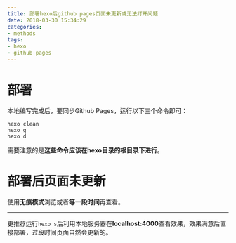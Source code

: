 ```yaml
---
title: 部署hexo后github pages页面未更新或无法打开问题
date: 2018-03-30 15:34:29
categories:
- methods
tags:
- hexo
- github pages
---
```




# 部署

本地编写完成后，要同步Github Pages，运行以下三个命令即可：

```
hexo clean
hexo g
hexo d
```

需要注意的是**这些命令应该在hexo目录的根目录下进行**。

# 部署后页面未更新

使用**无痕模式**浏览或者**等一段时间**再查看。



---

更推荐运行`hexo s`后利用本地服务器在**localhost:4000**查看效果，效果满意后直接部署，过段时间页面自然会更新的。
